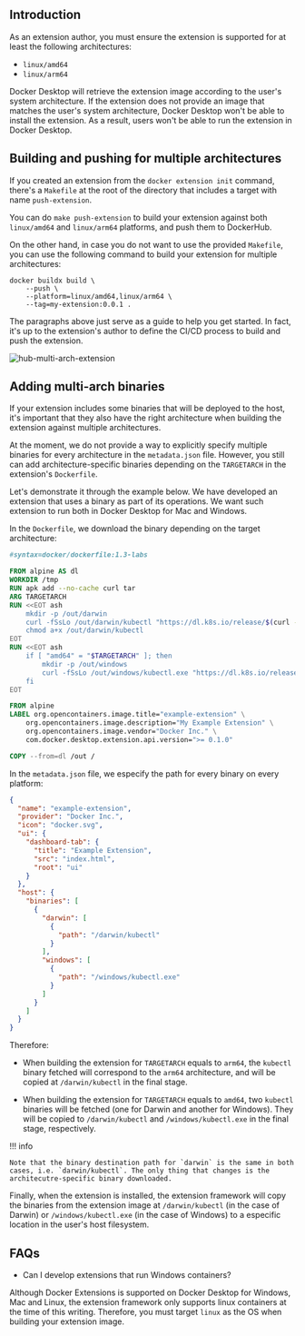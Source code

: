 ## Introduction

As an extension author, you must ensure the extension is supported for at least the following architectures:

- `linux/amd64`
- `linux/arm64`

Docker Desktop will retrieve the extension image according to the user's system architecture. If the extension does not provide an image that matches the user's system architecture, Docker Desktop won't be able to install the extension. As a result, users won't be able to run the extension in Docker Desktop.

## Building and pushing for multiple architectures

If you created an extension from the `docker extension init` command, there's a `Makefile` at the root of the directory that includes a target with name `push-extension`.

You can do `make push-extension` to build your extension against both `linux/amd64` and `linux/arm64` platforms, and push them to DockerHub.

On the other hand, in case you do not want to use the provided `Makefile`, you can use the following command to build your extension for multiple architectures:

```cli
docker buildx build \
    --push \
    --platform=linux/amd64,linux/arm64 \
    --tag=my-extension:0.0.1 .
```

The paragraphs above just serve as a guide to help you get started. In fact, it's up to the extension's author to define the CI/CD process to build and push the extension.

![hub-multi-arch-extension](./images/hub-multi-arch-extension.png)

## Adding multi-arch binaries

If your extension includes some binaries that will be deployed to the host, it's important that they also have the right architecture when building the extension against multiple architectures.

At the moment, we do not provide a way to explicitly specify multiple binaries for every architecture in the `metadata.json` file. However, you still can add architecture-specific binaries depending on the `TARGETARCH` in the extension's `Dockerfile`.

Let's demonstrate it through the example below. We have developed an extension that uses a binary as part of its operations. We want such extension to run both in Docker Desktop for Mac and Windows.

In the `Dockerfile`, we download the binary depending on the target architecture:

```Dockerfile title="Dockerfile" linenums="1" hl_lines="8-9 14-15"
#syntax=docker/dockerfile:1.3-labs

FROM alpine AS dl
WORKDIR /tmp
RUN apk add --no-cache curl tar
ARG TARGETARCH
RUN <<EOT ash
    mkdir -p /out/darwin
    curl -fSsLo /out/darwin/kubectl "https://dl.k8s.io/release/$(curl -Ls https://dl.k8s.io/release/stable.txt)/bin/darwin/${TARGETARCH}/kubectl"
    chmod a+x /out/darwin/kubectl
EOT
RUN <<EOT ash
    if [ "amd64" = "$TARGETARCH" ]; then
        mkdir -p /out/windows
        curl -fSsLo /out/windows/kubectl.exe "https://dl.k8s.io/release/$(curl -Ls https://dl.k8s.io/release/stable.txt)/bin/windows/amd64/kubectl.exe"
    fi
EOT

FROM alpine
LABEL org.opencontainers.image.title="example-extension" \
    org.opencontainers.image.description="My Example Extension" \
    org.opencontainers.image.vendor="Docker Inc." \
    com.docker.desktop.extension.api.version=">= 0.1.0"

COPY --from=dl /out /
```

In the `metadata.json` file, we especify the path for every binary on every platform:

```json title="metadata.json" linenums="1" hl_lines="12-25"
{
  "name": "example-extension",
  "provider": "Docker Inc.",
  "icon": "docker.svg",
  "ui": {
    "dashboard-tab": {
      "title": "Example Extension",
      "src": "index.html",
      "root": "ui"
    }
  },
  "host": {
    "binaries": [
      {
        "darwin": [
          {
            "path": "/darwin/kubectl"
          }
        ],
        "windows": [
          {
            "path": "/windows/kubectl.exe"
          }
        ]
      }
    ]
  }
}
```

Therefore:

- When building the extension for `TARGETARCH` equals to `arm64`, the `kubectl` binary fetched will correspond to the `arm64` architecture, and will be copied at `/darwin/kubectl` in the final stage.

- When building the extension for `TARGETARCH` equals to `amd64`, two `kubectl` binaries will be fetched (one for Darwin and another for Windows). They will be copied to `/darwin/kubectl` and `/windows/kubectl.exe` in the final stage, respectively.

!!! info

    Note that the binary destination path for `darwin` is the same in both cases, i.e. `darwin/kubectl`. The only thing that changes is the architecutre-specific binary downloaded.

Finally, when the extension is installed, the extension framework will copy the binaries from the extension image at `/darwin/kubectl` (in the case of Darwin) or `/windows/kubectl.exe` (in the case of Windows) to a especific location in the user's host filesystem.

## FAQs

- Can I develop extensions that run Windows containers?

Although Docker Extensions is supported on Docker Desktop for Windows, Mac and Linux, the extension framework only supports linux containers at the time of this writing. Therefore, you must target `linux` as the OS when building your extension image.
